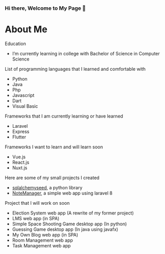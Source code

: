 ### Hi there, Welcome to My Page 👋

# About Me

Education

- I’m currently learning in college with Bachelor of Science in Computer Science


List of programming languages that I learned and comfortable with

- Python
- Java
- Php
- Javascript
- Dart
- Visual Basic

Frameworks that I am currently learning or have learned

- Laravel
- Express
- Flutter

Frameworks I want to learn and will learn soon

- Vue.js
- React.js
- Nuxt.js

Here are some of my small projects I created

- [sqlalchemyseed](https://github.com/jedymatt/sqlalchemyseed.git), a python library
- [NoteManager](https://github.com/jedymatt/NoteManager.git), a simple web app using laravel 8


Project that I will work on soon

- Election System web app (A rewrite of my former project)
- LMS web app (in SPA)
- Simple Space Shooting Game desktop app (In python)
- Guessing Game desktop app (In java using javafx)
- My Own Blog web app (in SPA)
- Room Management web app
- Task Management web app

<!--
**jedymatt/jedymatt** is a ✨ _special_ ✨ repository because its `README.md` (this file) appears on your GitHub profile.

Here are some ideas to get you started:

- 🔭 I’m currently working on ...
- 🌱 I’m currently learning ...
- 👯 I’m looking to collaborate on ...
- 🤔 I’m looking for help with ...
- 💬 Ask me about ...
- 📫 How to reach me: ...
- 😄 Pronouns: ...
- ⚡ Fun fact: ...
-->
